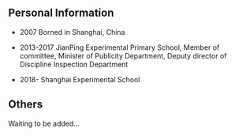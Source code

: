 ## Personal Information

- 2007 Borned in Shanghai, China

- 2013-2017 JianPing Experimental Primary School, Member of committee, Minister of Publicity Department, Deputy director of Discipline Inspection Department

- 2018- Shanghai Experimental School

## Others

Waiting to be added...
